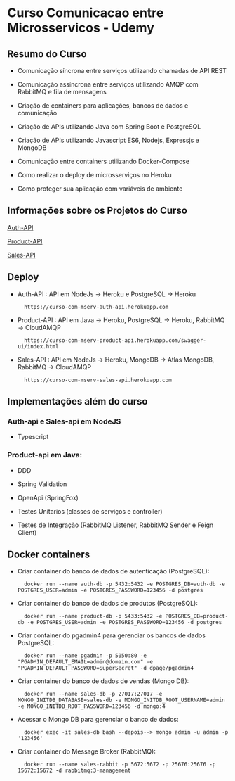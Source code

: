 # Curso Comunicacao entre Microsservicos - Udemy

## Resumo do Curso

- Comunicação síncrona entre serviços utilizando chamadas de API REST

- Comunicação assíncrona entre serviços utilizando AMQP com RabbitMQ e fila de mensagens

- Criação de containers para aplicações, bancos de dados e comunicação

- Criação de APIs utilizando Java com Spring Boot e PostgreSQL

- Criação de APIs utilizando Javascript ES6, Nodejs, Expressjs e MongoDB

- Comunicação entre containers utilizando Docker-Compose

- Como realizar o deploy de microsserviços no Heroku

- Como proteger sua aplicação com variáveis de ambiente

## Informações sobre os Projetos do Curso

[Auth-API](auth-api/README.md)

[Product-API](product-api/README.md)

[Sales-API](sales-api/README.md)

## Deploy

- Auth-API : API em NodeJs -> Heroku e PostgreSQL -> Heroku

		https://curso-com-mserv-auth-api.herokuapp.com

- Product-API : API em Java -> Heroku, PostgreSQL -> Heroku, RabbitMQ -> CloudAMQP

		https://curso-com-mserv-product-api.herokuapp.com/swagger-ui/index.html

- Sales-API : API em NodeJs -> Heroku, MongoDB -> Atlas MongoDB, RabbitMQ -> CloudAMQP

		https://curso-com-mserv-sales-api.herokuapp.com

## Implementações além do curso

### Auth-api e Sales-api em NodeJS

- Typescript

### Product-api em Java:

- DDD

- Spring Validation

- OpenApi (SpringFox)

- Testes Unitarios (classes de serviços e controller)

- Testes de Integração (RabbitMQ Listener, RabbitMQ Sender e Feign Client)  

## Docker containers

- Criar container do banco de dados de autenticação (PostgreSQL):

		docker run --name auth-db -p 5432:5432 -e POSTGRES_DB=auth-db -e POSTGRES_USER=admin -e POSTGRES_PASSWORD=123456 -d postgres

- Criar container do banco de dados de produtos (PostgreSQL):

		docker run --name product-db -p 5433:5432 -e POSTGRES_DB=product-db -e POSTGRES_USER=admin -e POSTGRES_PASSWORD=123456 -d postgres

- Criar container do pgadmin4 para gerenciar os bancos de dados PostgreSQL:

		docker run --name pgadmin -p 5050:80 -e "PGADMIN_DEFAULT_EMAIL=admin@domain.com" -e "PGADMIN_DEFAULT_PASSWORD=SuperSecret" -d dpage/pgadmin4

- Criar container do banco de dados de vendas (Mongo DB):

		docker run --name sales-db -p 27017:27017 -e MONGO_INITDB_DATABASE=sales-db -e MONGO_INITDB_ROOT_USERNAME=admin -e MONGO_INITDB_ROOT_PASSWORD=123456 -d mongo:4


- Acessar o Mongo DB para gerenciar o banco de dados:

		docker exec -it sales-db bash --depois--> mongo admin -u admin -p '123456'
		
- Criar container do Message Broker (RabbitMQ):

		docker run --name sales-rabbit -p 5672:5672 -p 25676:25676 -p 15672:15672 -d rabbitmq:3-management
